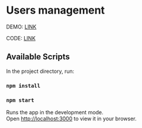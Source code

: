 # Users management

DEMO: [LINK](https://karinakudatska.github.io/users-management/)

CODE: [LINK](https://github.com/karinaKudatska/users-management)

## Available Scripts

In the project directory, run:

### `npm install`

### `npm start`

Runs the app in the development mode.\
Open [http://localhost:3000](http://localhost:3000) to view it in your browser.
